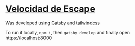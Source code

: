 # [Velocidad de Escape](https://velocidadescape.com/)

Was developed using [Gatsby](https://www.gatsbyjs.org/) and [tailwindcss](https://tailwindcss.com/)

To run it locally, `npm i`, then `gatsby develop` and finally open https://localhost:8000